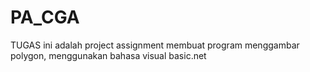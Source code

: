 # PA_CGA
TUGAS
ini adalah project assignment membuat program menggambar polygon, menggunakan bahasa visual basic.net
